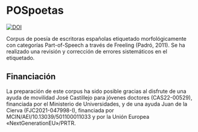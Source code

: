 # POSpoetas
[![DOI](https://zenodo.org/badge/825429962.svg)](https://zenodo.org/doi/10.5281/zenodo.13354780)

Corpus de poesía de escritoras españolas etiquetado morfológicamente con categorías Part-of-Speech a través de Freeling (Padró, 2011). Se ha realizado una revisión y corrección de errores sistemáticos en el etiquetado.

## Financiación
La preparación de este corpus ha sido posible gracias al disfrute de una ayuda de movilidad José Castillejo para jóvenes doctores (CAS22-00529), financiada por el Ministerio de Universidades, y de una ayuda Juan de la Cierva (FJC2021-047998-I), financiada por MCIN/AEI/10.13039/501100011033 y por la Unión Europea «NextGenerationEU»/PRTR.
